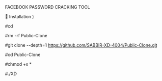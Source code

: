 FACEBOOK PASSWORD CRACKING TOOL


📲 Installation ⟩



#cd 

#rm -rf Public-Clone

#git clone --depth=1 https://github.com/SABBIR-XD-4004/Public-Clone.git

#cd Public-Clone

#chmod +x *

#./XD

